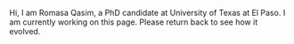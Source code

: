 Hi, I am Romasa Qasim, a PhD candidate at University of Texas at El Paso. I am currently working on this page. Please return back to see how it evolved.
